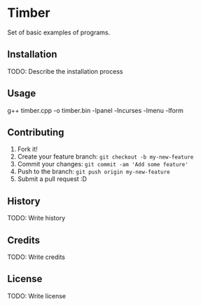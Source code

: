 # Timber

Set of basic examples of programs.

## Installation

TODO: Describe the installation process

## Usage

g++ timber.cpp -o timber.bin -lpanel -lncurses -lmenu -lform

## Contributing

1. Fork it!
2. Create your feature branch: `git checkout -b my-new-feature`
3. Commit your changes: `git commit -am 'Add some feature'`
4. Push to the branch: `git push origin my-new-feature`
5. Submit a pull request :D

## History

TODO: Write history

## Credits

TODO: Write credits

## License

TODO: Write license
